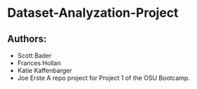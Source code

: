 # Dataset-Analyzation-Project
## Authors:
- Scott Bader
- Frances Hollan
- Katie Kaffenbarger
- Joe Erste
A repo project for Project 1 of the OSU Bootcamp.
